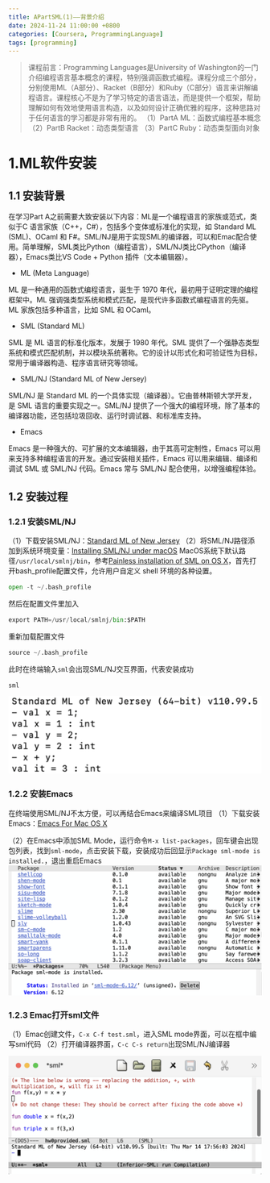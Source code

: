 ```yaml
---
title: APartSML(1)——背景介绍
date: 2024-11-24 11:00:00 +0800
categories: [Coursera, ProgrammingLanguage]
tags: [programming]
---
```


> 课程前言：Programming Languages是University of Washington的一门介绍编程语言基本概念的课程，特别强调函数式编程。课程分成三个部分，分别使用ML（A部分）、Racket（B部分）和Ruby（C部分）语言来讲解编程语言。课程核心不是为了学习特定的语言语法，而是提供一个框架，帮助理解如何有效地使用语言构造，以及如何设计正确优雅的程序，这种思路对于任何语言的学习都是非常有用的。
> （1）PartA ML：函数式编程基本概念
> （2）PartB Racket：动态类型语言
> （3）PartC Ruby：动态类型面向对象

# 1.ML软件安装

## 1.1 安装背景

 在学习Part A之前需要大致安装以下内容：ML是一个编程语言的家族或范式，类似于C 语言家族（C++，C#），包括多个变体或标准化的实现，如 Standard ML (SML)、OCaml 和 F#。SML/NJ是用于实现SML的编译器，可以和Emac配合使用。简单理解，SML类比Python（编程语言），SML/NJ类比CPython（编译器），Emacs类比VS Code + Python 插件（文本编辑器）。

- ML (Meta Language)

ML 是一种通用的函数式编程语言，诞生于 1970 年代，最初用于证明定理的编程框架中。ML 强调强类型系统和模式匹配，是现代许多函数式编程语言的先驱。ML 家族包括多种语言，比如 SML 和 OCaml。

- SML (Standard ML)

SML 是 ML 语言的标准化版本，发展于 1980 年代。SML 提供了一个强静态类型系统和模式匹配机制，并以模块系统著称。它的设计以形式化和可验证性为目标，常用于编译器构造、程序语言研究等领域。

- SML/NJ (Standard ML of New Jersey)

SML/NJ 是 Standard ML 的一个具体实现（编译器）。它由普林斯顿大学开发，是 SML 语言的重要实现之一。SML/NJ 提供了一个强大的编程环境，除了基本的编译器功能，还包括垃圾回收、运行时调试器、和标准库支持。

- Emacs

Emacs 是一种强大的、可扩展的文本编辑器，由于其高可定制性，Emacs 可以用来支持多种编程语言的开发。通过安装相关插件，Emacs 可以用来编辑、编译和调试 SML 或 SML/NJ 代码。Emacs 常与 SML/NJ 配合使用，以增强编程体验。

## 1.2 安装过程

### 1.2.1 安装SML/NJ

（1）下载安装SML/NJ：[Standard ML of New Jersey](https://www.smlnj.org/)
（2）将SML/NJ路径添加到系统环境变量：[Installing SML/NJ under macOS](https://smlnj.org/dist/working/110.99.4/macos.html)
MacOS系统下默认路径`/usr/local/smlnj/bin`，参考[Painless installation of SML on OS X](https://domhabersack.com/blog/installing-sml-on-osx)，首先打开bash_profile配置文件，允许用户自定义 shell 环境的各种设置。

```python
open -t ~/.bash_profile
```

然后在配置文件里加入

```python
export PATH=/usr/local/smlnj/bin:$PATH
```

重新加载配置文件

```python
source ~/.bash_profile
```

此时在终端输入`sml`会出现SML/NJ交互界面，代表安装成功

```python
sml
```

![sml](assets/img/coursera/pl-partA1-P1.png)

### 1.2.2 安装Emacs

在终端使用SML/NJ不太方便，可以再结合Emacs来编译SML项目
（1）下载安装Emacs：[Emacs For Mac OS X](https://emacsformacosx.com/)

（2）在Emacs中添加SML Mode，运行命令`M-x list-packages`，回车键会出现包列表，找到`sml-mode`，点击安装下载，安装成功后回显示`Package sml-mode is installed.`，退出重启Emacs
![emac](assets/img/coursera/pl-partA1-P2.png)

### 1.2.3 Emac打开sml文件

（1）Emac创建文件，`C-x C-f test.sml`，进入SML mode界面，可以在框中编写sml代码
（2）打开编译器界面，`C-c C-s return`出现SML/NJ编译器

![sml/nj](assets/img/coursera/pl-partA1-P3.png)
